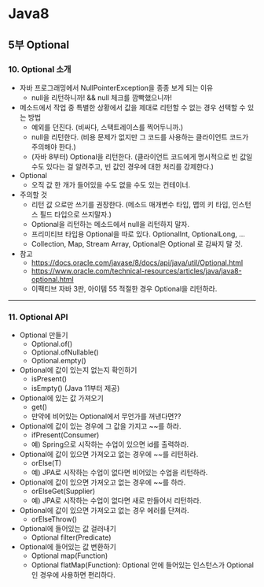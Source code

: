 # Java8
## 5부 Optional
### 10. Optional 소개

  - 자바 프로그래밍에서 NullPointerException을 종종 보게 되는 이유
    - null을 리턴하니까! && null 체크를 깜빡했으니까!
  - 메소드에서 작업 중 특별한 상황에서 값을 제대로 리턴할 수 없는 경우 선택할 수 있는 방법
    - 예외를 던진다. (비싸다, 스택트레이스를 찍어두니까.)
    - null을 리턴한다. (비용 문제가 없지만 그 코드를 사용하는 클라이언트 코드가 주의해야 한다.)
    - (자바 8부터) Optional을 리턴한다. (클라이언트 코드에게 명시적으로 빈 값일 수도 있다는 걸 알려주고, 빈 값인 경우에 대한 처리를 강제한다.)
  - Optional
    - 오직 값 한 개가 들어있을 수도 없을 수도 있는 컨테이너.
  - 주의할 것
    - 리턴 값 으로만 쓰기를 권장한다. (메소드 매개변수 타입, 맵의 키 타입, 인스턴스 필드 타입으로 쓰지말자.)
    - Optional을 리턴하는 메소드에서 null을 리턴하지 말자.
    - 프리미티브 타입용 Optional을 따로 있다. OptionalInt, OptionalLong, ...
    - Collection, Map, Stream Array, Optional은 Optional 로 감싸지 말 것.
  - 참고 
    - https://docs.oracle.com/javase/8/docs/api/java/util/Optional.html
    - https://www.oracle.com/technical-resources/articles/java/java8-optional.html
    - 이팩티브 자바 3판, 아이템 55 적절한 경우 Optional을 리턴하라.

***

### 11. Optional API

  - Optional 만들기
    - Optional.of()
    - Optional.ofNullable()
    - Optional.empty()
  - Optional에 값이 있는지 없는지 확인하기
    - isPresent()
    - isEmpty() (Java 11부터 제공)
  - Optional에 있는 값 가져오기
    - get()
    - 만약에 비어있는 Optional에서 무언가를 꺼낸다면??
  - Optional에 값이 있는 경우에 그 값을 가지고 ~~를 하라.
    - ifPresent(Consumer)
    - 예) Spring으로 시작하는 수업이 있으면 id를 출력하라.
  - Optional에 값이 있으면 가져오고 없는 경우에 ~~를 리턴하라.
    - orElse(T)
    - 예) JPA로 시작하는 수업이 없다면 비어있는 수업을 리턴하라.
  - Optional에 값이 있으면 가져오고 없는 경우에 ~~를 하라.
    - orElseGet(Supplier)
    - 예) JPA로 시작하는 수업이 없다면 새로 만들어서 리턴하라.
  - Optional에 값이 있으면 가져오고 없는 경우 에러를 단져라.
    - orElseThrow()
  - Optional에 들어있는 값 걸러내기
    - Optional filter(Predicate)
  - Optional에 들어있는 값 변환하기
    - Optional map(Function)
    - Optional flatMap(Function): Optional 안에 들어있는 인스턴스가 Optional인 경우에 사용하면 편리하다.
    